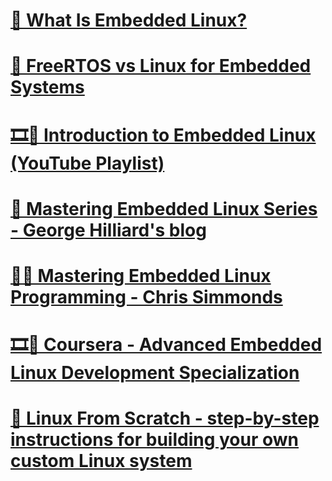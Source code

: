 # [📝 What Is Embedded Linux?](https://www.windriver.com/solutions/learning/embedded-linux)



# [📝 FreeRTOS vs Linux for Embedded Systems](https://www.bytesnap.com/news-blog/freertos-vs-linux-embedded-systems/)
# [🎞️👶 Introduction to Embedded Linux (YouTube Playlist)](https://youtube.com/playlist?list=PLEBQazB0HUyTpoJoZecRK6PpDG31Y7RPB)
# [📝 Mastering Embedded Linux Series - George Hilliard's blog](https://www.thirtythreeforty.net/series/mastering-embedded-linux/)
# [📘💎 Mastering Embedded Linux Programming - Chris Simmonds](https://www.packtpub.com/product/mastering-embedded-linux-programming-third-edition/9781789530384)
# [🎞️💎 Coursera - Advanced Embedded Linux Development Specialization](https://www.coursera.org/specializations/advanced-embedded-linux-development)
# [🔗 Linux From Scratch - step-by-step instructions for building your own custom Linux system](https://www.linuxfromscratch.org/)